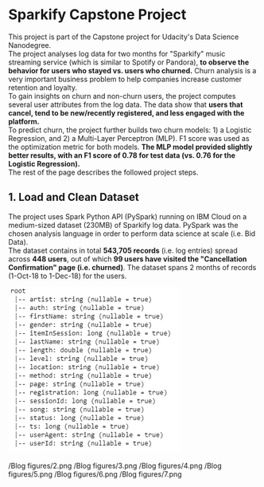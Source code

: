 # Sparkify Capstone Project
This project is part of the Capstone project for Udacity's Data Science Nanodegree.<br>
The project analyses log data for two months for "Sparkify" music streaming service (which is similar to Spotify or Pandora), **to observe the behavior for users who stayed vs. users who churned.** Churn analysis is a very important business problem to help companies increase customer retention and loyalty.<br>
To gain insights on churn and non-churn users, the project computes several user attributes from the log data. The data show that **users that cancel, tend to be new/recently registered, and less engaged with the platform.**<br>
To predict churn, the project further builds two churn models: 1) a Logistic Regression, and 2) a Multi-Layer Perceptron (MLP). F1 score was used as the optimization metric for both models. **The MLP model provided slightly better results, with an F1 score of 0.78 for test data (vs. 0.76 for the Logistic Regression).**<br>
The rest of the page describes the followed project steps.

## 1. Load and Clean Dataset
The project uses Spark Python API (PySpark) running on IBM Cloud on a medium-sized dataset (230MB) of Sparkify log data. PySpark was the chosen analysis language in order to perform data science at scale (i.e. Bid Data).<br>
The dataset contains in total **543,705 records** (i.e. log entries) spread across **448 users**, out of which **99 users have visited the "Cancellation Confirmation" page (i.e. churned)**. The dataset spans 2 months of records (1-Oct-18 to 1-Dec-18) for the users.<br>

![Figure 1 Columns of Sparkify log data](/Blog_figures/1.png)

	
/Blog figures/2.png	
/Blog figures/3.png	
/Blog figures/4.png	
/Blog figures/5.png	
/Blog figures/6.png	
/Blog figures/7.png
